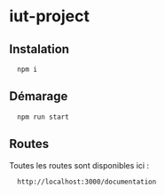 # iut-project
## Instalation
```
  npm i
```  
## Démarage
```
  npm run start
```
## Routes
Toutes les routes sont disponibles ici :
```
  http://localhost:3000/documentation

